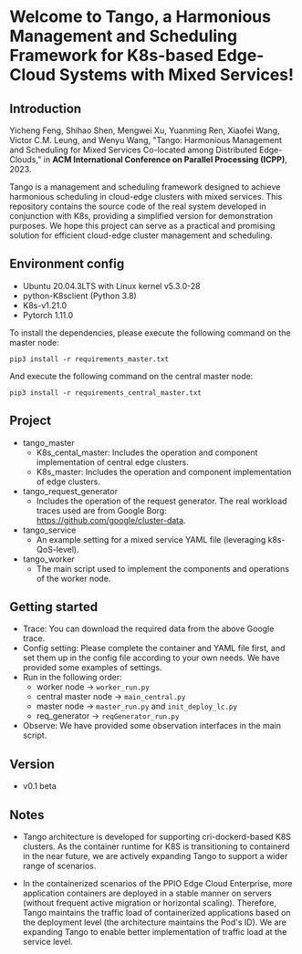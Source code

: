 Welcome to Tango, a Harmonious Management and Scheduling Framework for K8s-based Edge-Cloud Systems with Mixed Services!
==================================

## Introduction
Yicheng Feng, Shihao Shen, Mengwei Xu, Yuanming Ren, Xiaofei Wang, Victor C.M. Leung, and Wenyu Wang, "Tango: Harmonious Management and Scheduling for Mixed Services Co-located among Distributed Edge-Clouds," in **ACM International Conference on Parallel Processing (ICPP)**, 2023.

Tango is a management and scheduling framework designed to achieve harmonious scheduling in cloud-edge clusters with mixed services. This repository contains the source code of the real system developed in conjunction with K8s, providing a simplified version for demonstration purposes. We hope this project can serve as a practical and promising solution for efficient cloud-edge cluster management and scheduling.

## Environment config
- Ubuntu 20.04.3LTS with Linux kernel v5.3.0-28
- python-K8sclient (Python 3.8)
- K8s-v1.21.0
- Pytorch 1.11.0

To install the dependencies, please execute the following command on the master node:

```
pip3 install -r requirements_master.txt
```

And execute the following command on the central master node:

```
pip3 install -r requirements_central_master.txt
```

## Project
- tango_master
    - K8s_cental_master: Includes the operation and component implementation of central edge clusters.
    - K8s_master:  Includes the operation and component implementation of edge clusters.
- tango_request_generator
    - Includes the operation of the request generator. The real workload traces used are from Google Borg: https://github.com/google/cluster-data.
- tango_service
    - An example setting for a mixed service YAML file (leveraging k8s-QoS-level).
- tango_worker
    - The main script used to implement the components and operations of the worker node.
    

## Getting started

- Trace: You can download the required data from the above Google trace.
- Config setting:  Please complete the container and YAML file first, and set them up in the config file according to your own needs. We have provided some examples of settings.
- Run in the following order:  
    - worker node -> `worker_run.py`
    - central master node -> `main_central.py`
    - master node -> `master_run.py` and `init_deploy_lc.py`
    - req_generator -> `reqGenerator_run.py`
- Observe: We have provided some observation interfaces in the main script.


## Version
- v0.1 beta


## Notes
- Tango architecture is developed for supporting cri-dockerd-based K8S clusters. As the container runtime for K8S is 
transitioning to containerd in the near future, we are actively expanding Tango to support a wider range of scenarios.

- In the containerized scenarios of the PPIO Edge Cloud Enterprise, more application containers are deployed in a stable
manner on servers (without frequent active migration or horizontal scaling). Therefore, Tango maintains the traffic 
load of containerized applications based on the deployment level (the architecture maintains the Pod's ID). 
We are expanding Tango to enable better implementation of traffic load at the service level.
